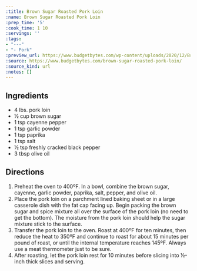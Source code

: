 ```yaml
---
:title: Brown Sugar Roasted Pork Loin
:name: Brown Sugar Roasted Pork Loin
:prep_time: '5'
:cook_time: 1 10
:servings: ''
:tags:
- "---"
- "- Pork"
:preview_url: https://www.budgetbytes.com/wp-content/uploads/2020/12/Brown-Sugar-Roasted-Pork-Loin-front-640x640.jpg
:source: https://www.budgetbytes.com/brown-sugar-roasted-pork-loin/
:source_kind: url
:notes: []
---
```


## Ingredients
- 4 lbs. pork loin
- ½ cup brown sugar
- 1 tsp cayenne pepper
- 1 tsp garlic powder
- 1 tsp paprika
- 1 tsp salt
- ½ tsp freshly cracked black pepper
- 3 tbsp olive oil


## Directions
1. Preheat the oven to 400ºF. In a bowl, combine the brown sugar, cayenne, garlic powder, paprika, salt, pepper, and olive oil.
2. Place the pork loin on a parchment lined baking sheet or in a large casserole dish with the fat cap facing up. Begin packing the brown sugar and spice mixture all over the surface of the pork loin (no need to get the bottom). The moisture from the pork loin should help the sugar mixture stick to the surface.
3. Transfer the pork loin to the oven. Roast at 400ºF for ten minutes, then reduce the heat to 350ºF and continue to roast for about 15 minutes per pound of roast, or until the internal temperature reaches 145ºF. Always use a meat thermometer just to be sure.
4. After roasting, let the pork loin rest for 10 minutes before slicing into ½-inch thick slices and serving.
